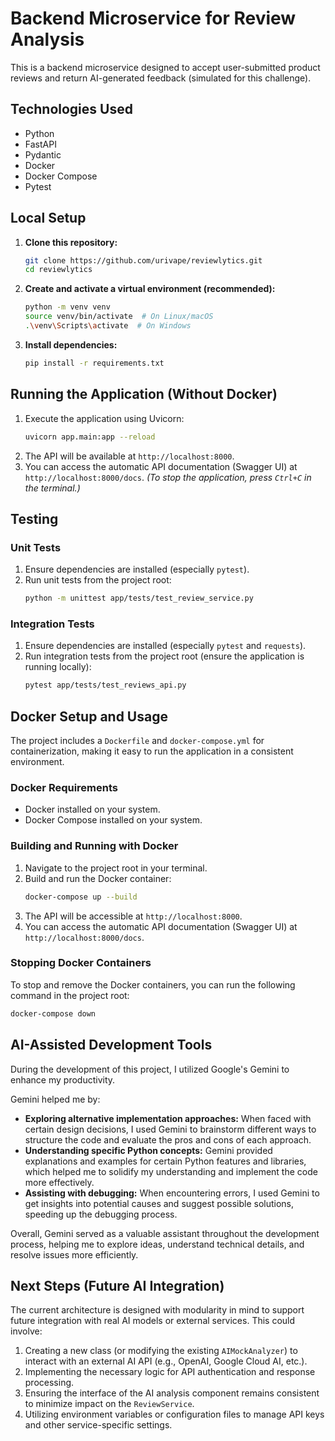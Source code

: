 # Backend Microservice for Review Analysis

This is a backend microservice designed to accept user-submitted product reviews and return AI-generated feedback (simulated for this challenge).

## Technologies Used

* Python
* FastAPI
* Pydantic
* Docker
* Docker Compose
* Pytest

## Local Setup

1.  **Clone this repository:**
    ```bash
    git clone https://github.com/urivape/reviewlytics.git
    cd reviewlytics
    ```

2.  **Create and activate a virtual environment (recommended):**
    ```bash
    python -m venv venv
    source venv/bin/activate  # On Linux/macOS
    .\venv\Scripts\activate  # On Windows
    ```

3.  **Install dependencies:**
    ```bash
    pip install -r requirements.txt
    ```

## Running the Application (Without Docker)

1.  Execute the application using Uvicorn:
    ```bash
    uvicorn app.main:app --reload
    ```
2.  The API will be available at `http://localhost:8000`.
3.  You can access the automatic API documentation (Swagger UI) at `http://localhost:8000/docs`.
    *(To stop the application, press `Ctrl+C` in the terminal.)*

## Testing

### Unit Tests

1.  Ensure dependencies are installed (especially `pytest`).
2.  Run unit tests from the project root:
    ```bash
    python -m unittest app/tests/test_review_service.py
    ```

### Integration Tests

1.  Ensure dependencies are installed (especially `pytest` and `requests`).
2.  Run integration tests from the project root (ensure the application is running locally):
    ```bash
    pytest app/tests/test_reviews_api.py
    ```

## Docker Setup and Usage

The project includes a `Dockerfile` and `docker-compose.yml` for containerization, making it easy to run the application in a consistent environment.

### Docker Requirements

* Docker installed on your system.
* Docker Compose installed on your system.

### Building and Running with Docker

1.  Navigate to the project root in your terminal.
2.  Build and run the Docker container:
    ```bash
    docker-compose up --build
    ```
3.  The API will be accessible at `http://localhost:8000`.
4.  You can access the automatic API documentation (Swagger UI) at `http://localhost:8000/docs`.

### Stopping Docker Containers

To stop and remove the Docker containers, you can run the following command in the project root:

```bash
docker-compose down
```

## AI-Assisted Development Tools

During the development of this project, I utilized Google's Gemini to enhance my productivity.

Gemini helped me by:

* **Exploring alternative implementation approaches:** When faced with certain design decisions, I used Gemini to brainstorm different ways to structure the code and evaluate the pros and cons of each approach.
* **Understanding specific Python concepts:** Gemini provided explanations and examples for certain Python features and libraries, which helped me to solidify my understanding and implement the code more effectively.
* **Assisting with debugging:** When encountering errors, I used Gemini to get insights into potential causes and suggest possible solutions, speeding up the debugging process.

Overall, Gemini served as a valuable assistant throughout the development process, helping me to explore ideas, understand technical details, and resolve issues more efficiently.

## Next Steps (Future AI Integration)

The current architecture is designed with modularity in mind to support future integration with real AI models or external services. This could involve:

1.  Creating a new class (or modifying the existing `AIMockAnalyzer`) to interact with an external AI API (e.g., OpenAI, Google Cloud AI, etc.).
2.  Implementing the necessary logic for API authentication and response processing.
3.  Ensuring the interface of the AI analysis component remains consistent to minimize impact on the `ReviewService`.
4.  Utilizing environment variables or configuration files to manage API keys and other service-specific settings.